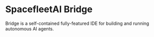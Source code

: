 # SpacefleetAI Bridge

Bridge is a self-contained fully-featured IDE for building and running autonomous AI agents.

